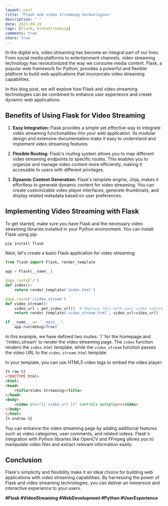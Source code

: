 ```yaml
---
layout: post
title: "Flask and video streaming technologies"
description: " "
date: 2023-09-29
tags: [Flask, VideoStreaming]
comments: true
share: true
---
```


In the digital era, video streaming has become an integral part of our lives. From social media platforms to entertainment channels, video streaming technology has revolutionized the way we consume media content. Flask, a popular web framework for Python, provides a powerful and flexible platform to build web applications that incorporate video streaming capabilities.

In this blog post, we will explore how Flask and video streaming technologies can be combined to enhance user experience and create dynamic web applications.

## Benefits of Using Flask for Video Streaming

1. **Easy Integration:** Flask provides a simple yet effective way to integrate video streaming functionalities into your web application. Its modular design and extensive documentation make it easy to understand and implement video streaming features.

2. **Flexible Routing:** Flask's routing system allows you to map different video streaming endpoints to specific routes. This enables you to organize and manage video content more efficiently, making it accessible to users with different privileges.

3. **Dynamic Content Generation:** Flask's template engine, Jinja, makes it effortless to generate dynamic content for video streaming. You can create customizable video player interfaces, generate thumbnails, and display related metadata based on user preferences.

## Implementing Video Streaming with Flask

To get started, make sure you have Flask and the necessary video streaming libraries installed in your Python environment. You can install Flask using pip:

```python
pip install flask
```

Next, let's create a basic Flask application for video streaming:

```python
from flask import Flask, render_template

app = Flask(__name__)

@app.route('/')
def index():
    return render_template('index.html')

@app.route('/video_stream')
def video_stream():
    video_url = get_video_url()  # Replace this with your video source URL
    return render_template('video_stream.html', video_url=video_url)

if __name__ == '__main__':
    app.run(debug=True)
```

In this example, we have defined two routes: '/' for the homepage and '/video_stream' to render the video streaming page. The `index` function renders the `index.html` template, while the `video_stream` function passes the video URL to the `video_stream.html` template.

In your template, you can use HTML5 video tags to embed the video player:

```html
{% raw %}
<!DOCTYPE html>
<html>
<head>
    <title>Video Streaming</title>
</head>
<body>
    <video src="{{ video_url }}" controls autoplay></video>
</body>
</html>
{% endraw %}
```

You can enhance the video streaming page by adding additional features such as video categories, user comments, and related videos. Flask's integration with Python libraries like OpenCV and FFmpeg allows you to manipulate video files and extract relevant information easily.

## Conclusion

Flask's simplicity and flexibility make it an ideal choice for building web applications with video streaming capabilities. By harnessing the power of Flask and video streaming technologies, you can deliver an immersive and interactive experience to your users.

**#Flask #VideoStreaming #WebDevelopment #Python #UserExperience**